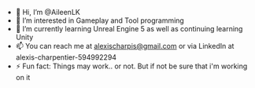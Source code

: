 - 👋 Hi, I’m @AileenLK
- 👀 I’m interested in Gameplay and Tool programming 
- 🌱 I’m currently learning Unreal Engine 5 as well as continuing learning Unity
- 📫 You can reach me at alexischarpis@gmail.com or via LinkedIn at alexis-charpentier-594992294
- ⚡ Fun fact: Things may work.. or not. But if not be sure that i'm working on it

<!---
AileenLK/AileenLK is a ✨ special ✨ repository because its `README.md` (this file) appears on your GitHub profile.
You can click the Preview link to take a look at your changes.
--->
